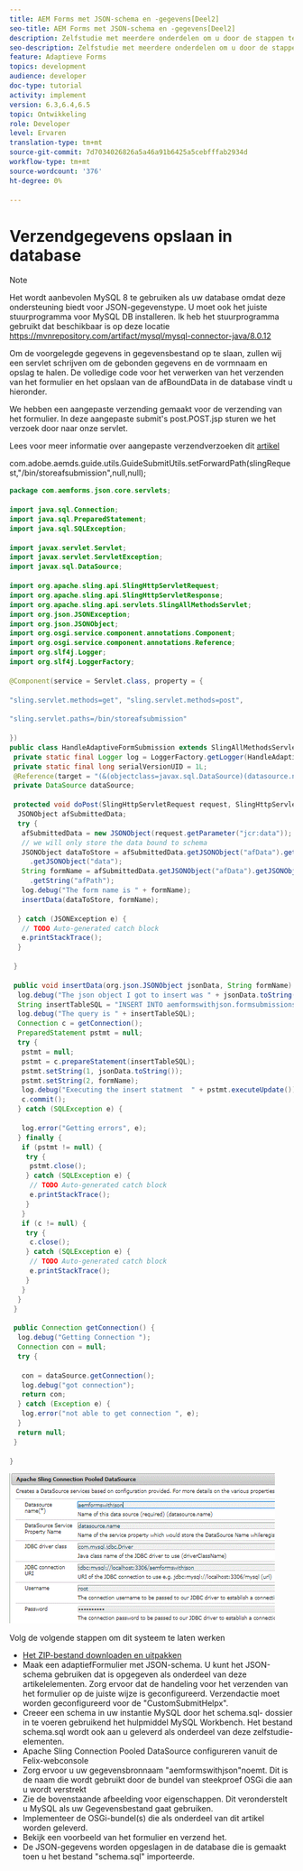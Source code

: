```yaml
---
title: AEM Forms met JSON-schema en -gegevens[Deel2]
seo-title: AEM Forms met JSON-schema en -gegevens[Deel2]
description: Zelfstudie met meerdere onderdelen om u door de stappen te laten lopen die nodig zijn voor het maken van een adaptief formulier met JSON-schema en het opvragen van de verzonden gegevens.
seo-description: Zelfstudie met meerdere onderdelen om u door de stappen te laten lopen die nodig zijn voor het maken van een adaptief formulier met JSON-schema en het opvragen van de verzonden gegevens.
feature: Adaptieve Forms
topics: development
audience: developer
doc-type: tutorial
activity: implement
version: 6.3,6.4,6.5
topic: Ontwikkeling
role: Developer
level: Ervaren
translation-type: tm+mt
source-git-commit: 7d7034026826a5a46a91b6425a5cebfffab2934d
workflow-type: tm+mt
source-wordcount: '376'
ht-degree: 0%

---
```



# Verzendgegevens opslaan in database


>[!NOTE]
>
>Het wordt aanbevolen MySQL 8 te gebruiken als uw database omdat deze ondersteuning biedt voor JSON-gegevenstype. U moet ook het juiste stuurprogramma voor MySQL DB installeren. Ik heb het stuurprogramma gebruikt dat beschikbaar is op deze locatie https://mvnrepository.com/artifact/mysql/mysql-connector-java/8.0.12

Om de voorgelegde gegevens in gegevensbestand op te slaan, zullen wij een servlet schrijven om de gebonden gegevens en de vormnaam en opslag te halen. De volledige code voor het verwerken van het verzenden van het formulier en het opslaan van de afBoundData in de database vindt u hieronder.

We hebben een aangepaste verzending gemaakt voor de verzending van het formulier. In deze aangepaste submit&#39;s post.POST.jsp sturen we het verzoek door naar onze servlet.

Lees voor meer informatie over aangepaste verzendverzoeken dit [artikel](https://helpx.adobe.com/experience-manager/kt/forms/using/custom-submit-aem-forms-article.html)

com.adobe.aemds.guide.utils.GuideSubmitUtils.setForwardPath(slingRequest,&quot;/bin/storeafsubmission&quot;,null,null);

```java
package com.aemforms.json.core.servlets;

import java.sql.Connection;
import java.sql.PreparedStatement;
import java.sql.SQLException;

import javax.servlet.Servlet;
import javax.servlet.ServletException;
import javax.sql.DataSource;

import org.apache.sling.api.SlingHttpServletRequest;
import org.apache.sling.api.SlingHttpServletResponse;
import org.apache.sling.api.servlets.SlingAllMethodsServlet;
import org.json.JSONException;
import org.json.JSONObject;
import org.osgi.service.component.annotations.Component;
import org.osgi.service.component.annotations.Reference;
import org.slf4j.Logger;
import org.slf4j.LoggerFactory;

@Component(service = Servlet.class, property = {

"sling.servlet.methods=get", "sling.servlet.methods=post",

"sling.servlet.paths=/bin/storeafsubmission"

})
public class HandleAdaptiveFormSubmission extends SlingAllMethodsServlet {
 private static final Logger log = LoggerFactory.getLogger(HandleAdaptiveFormSubmission.class);
 private static final long serialVersionUID = 1L;
 @Reference(target = "(&(objectclass=javax.sql.DataSource)(datasource.name=aemformswithjson))")
 private DataSource dataSource;

 protected void doPost(SlingHttpServletRequest request, SlingHttpServletResponse response) throws ServletException {
  JSONObject afSubmittedData;
  try {
   afSubmittedData = new JSONObject(request.getParameter("jcr:data"));
   // we will only store the data bound to schema
   JSONObject dataToStore = afSubmittedData.getJSONObject("afData").getJSONObject("afBoundData")
     .getJSONObject("data");
   String formName = afSubmittedData.getJSONObject("afData").getJSONObject("afSubmissionInfo")
     .getString("afPath");
   log.debug("The form name is " + formName);
   insertData(dataToStore, formName);

  } catch (JSONException e) {
   // TODO Auto-generated catch block
   e.printStackTrace();
  }

 }

 public void insertData(org.json.JSONObject jsonData, String formName) {
  log.debug("The json object I got to insert was " + jsonData.toString());
  String insertTableSQL = "INSERT INTO aemformswithjson.formsubmissions(formdata,formname) VALUES(?,?)";
  log.debug("The query is " + insertTableSQL);
  Connection c = getConnection();
  PreparedStatement pstmt = null;
  try {
   pstmt = null;
   pstmt = c.prepareStatement(insertTableSQL);
   pstmt.setString(1, jsonData.toString());
   pstmt.setString(2, formName);
   log.debug("Executing the insert statment  " + pstmt.executeUpdate());
   c.commit();
  } catch (SQLException e) {

   log.error("Getting errors", e);
  } finally {
   if (pstmt != null) {
    try {
     pstmt.close();
    } catch (SQLException e) {
     // TODO Auto-generated catch block
     e.printStackTrace();
    }
   }
   if (c != null) {
    try {
     c.close();
    } catch (SQLException e) {
     // TODO Auto-generated catch block
     e.printStackTrace();
    }
   }
  }
 }

 public Connection getConnection() {
  log.debug("Getting Connection ");
  Connection con = null;
  try {

   con = dataSource.getConnection();
   log.debug("got connection");
   return con;
  } catch (Exception e) {
   log.error("not able to get connection ", e);
  }
  return null;
 }

}
```

![connectionpool](assets/connectionpooled.gif)

Volg de volgende stappen om dit systeem te laten werken

* [Het ZIP-bestand downloaden en uitpakken](assets/aemformswithjson.zip)
* Maak een adaptiefFormulier met JSON-schema. U kunt het JSON-schema gebruiken dat is opgegeven als onderdeel van deze artikelelementen. Zorg ervoor dat de handeling voor het verzenden van het formulier op de juiste wijze is geconfigureerd. Verzendactie moet worden geconfigureerd voor de &quot;CustomSubmitHelpx&quot;.
* Creeer een schema in uw instantie MySQL door het schema.sql- dossier in te voeren gebruikend het hulpmiddel MySQL Workbench. Het bestand schema.sql wordt ook aan u geleverd als onderdeel van deze zelfstudie-elementen.
* Apache Sling Connection Pooled DataSource configureren vanuit de Felix-webconsole
* Zorg ervoor u uw gegevensbronnaam &quot;aemformswithjson&quot;noemt. Dit is de naam die wordt gebruikt door de bundel van steekproef OSGi die aan u wordt verstrekt
* Zie de bovenstaande afbeelding voor eigenschappen. Dit veronderstelt u MySQL als uw Gegevensbestand gaat gebruiken.
* Implementeer de OSGi-bundel(s) die als onderdeel van dit artikel worden geleverd.
* Bekijk een voorbeeld van het formulier en verzend het.
* De JSON-gegevens worden opgeslagen in de database die is gemaakt toen u het bestand &quot;schema.sql&quot; importeerde.
